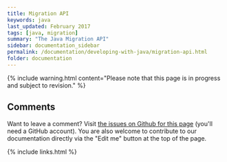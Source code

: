 ```yaml
---
title: Migration API
keywords: java
last_updated: February 2017
tags: [java, migration]
summary: "The Java Migration API"
sidebar: documentation_sidebar
permalink: /documentation/developing-with-java/migration-api.html
folder: documentation
---
```


{% include warning.html content="Please note that this page is in progress and subject to revision." %}

## Comments
Want to leave a comment? Visit <a href="https://github.com/graknlabs/docs/issues/23" target="_blank">the issues on Github for this page</a> (you'll need a GitHub account). You are also welcome to contribute to our documentation directly via the "Edit me" button at the top of the page.


{% include links.html %}

